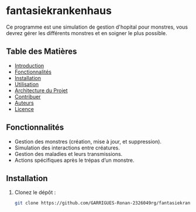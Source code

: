 # fantasiekrankenhaus
Ce programme est une simulation de gestion d'hopital pour monstres, vous devrez gérer les différents monstres et en soigner le plus possible.

## Table des Matières
- [Introduction](#introduction)
- [Fonctionnalités](#fonctionnalités)
- [Installation](#installation)
- [Utilisation](#utilisation)
- [Architecture du Projet](#architecture-du-projet)
- [Contribuer](#contribuer)
- [Auteurs](#auteurs)
- [Licence](#licence)

## Fonctionnalités
- Gestion des monstres (création, mise à jour, et suppression).
- Simulation des interactions entre créatures.
- Gestion des maladies et leurs transmissions.
- Actions spécifiques après le trépas d’un monstre.


## Installation

1. Clonez le dépôt :
   ```bash
   git clone https://github.com/GARRIGUES-Ronan-2326049rg/fantasiekrankenhaus
